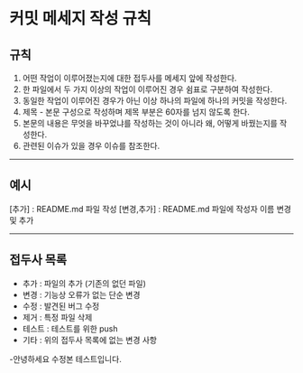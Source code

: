 # 커밋 메세지 작성 규칙

## 규칙

1. 어떤 작업이 이루어졌는지에 대한 접두사를 메세지 앞에 작성한다.
2. 한 파일에서 두 가지 이상의 작업이 이루어진 경우 쉼표로 구분하여 작성한다.
3. 동일한 작업이 이루어진 경우가 아닌 이상 하나의 파일에 하나의 커밋을 작성한다.
4. 제목 - 본문 구성으로 작성하며 제목 부분은 60자를 넘지 않도록 한다.
5. 본문의 내용은 무엇을 바꾸었냐를 작성하는 것이 아니라 왜, 어떻게 바꿨는지를 작성한다.
6. 관련된 이슈가 있을 경우 이슈를 참조한다.

---

## 예시

[추가] : README.md 파일 작성
[변경,추가] : README.md 파일에 작성자 이름 변경 및 추가

---

## 접두사 목록

- 추가 : 파일의 추가 (기존의 없던 파일)
- 변경 : 기능상 오류가 없는 단순 변경
- 수정 : 발견된 버그 수정
- 제거 : 특정 파일 삭제
- 테스트 : 테스트를 위한 push
- 기타 : 위의 접두사 목록에 없는 변경 사항


-안녕하세요 수정본 테스트입니다.